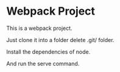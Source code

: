 # Webpack Project 

This is a webpack project.

Just clone it into a folder delete .git/ folder.

Install the dependencies of node.

And run the serve command.
